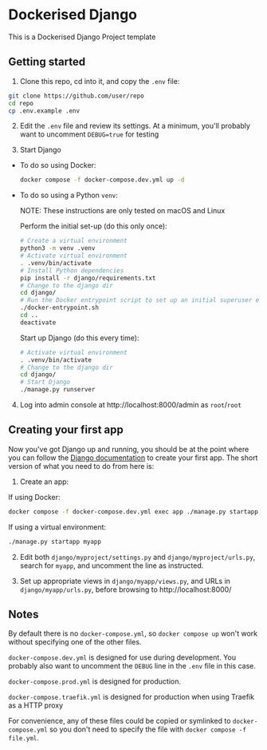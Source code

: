 # Dockerised Django

This is a Dockerised Django Project template

## Getting started

1. Clone this repo, cd into it, and copy the `.env` file:

```sh
git clone https://github.com/user/repo
cd repo
cp .env.example .env
```

2. Edit the `.env` file and review its settings. At a minimum, you'll probably want to uncomment `DEBUG=true` for testing

3. Start Django

  * To do so using Docker:

    ```sh
    docker compose -f docker-compose.dev.yml up -d
    ```

  * To do so using a Python `venv`:

    NOTE: These instructions are only tested on macOS and Linux

    Perform the initial set-up (do this only once):

    ```sh
    # Create a virtual environment
    python3 -m venv .venv
    # Activate virtual environment
    . .venv/bin/activate
    # Install Python dependencies
    pip install -r django/requirements.txt
    # Change to the django dir
    cd django/
    # Run the Docker entrypoint script to set up an initial superuser etc
    ./docker-entrypoint.sh
    cd ..
    deactivate
    ```

    Start up Django (do this every time):

    ```sh
    # Activate virtual environment
    . .venv/bin/activate
    # Change to the django dir
    cd django/
    # Start Django
    ./manage.py runserver
    ```

4. Log into admin console at http://localhost:8000/admin as `root`/`root`

## Creating your first app

Now you've got Django up and running, you should be at the point where you can follow the [Django documentation](https://docs.djangoproject.com/en/dev/intro/tutorial01/#creating-the-polls-app) to create your first app. The short version of what you need to do from here is:

1. Create an app:

  If using Docker:

  ```sh
  docker compose -f docker-compose.dev.yml exec app ./manage.py startapp myapp
  ```
  If using a virtual environment:

  ```sh
  ./manage.py startapp myapp
  ```

2. Edit both `django/myproject/settings.py` and `django/myproject/urls.py`,
   search for `myapp`, and uncomment the line as instructed.

3. Set up appropriate views in `django/myapp/views.py`, and URLs in `django/myapp/urls.py`, before browsing to http://localhost:8000/

## Notes

By default there is no `docker-compose.yml`, so `docker compose up` won't work without specifying one of the other files.

`docker-compose.dev.yml` is designed for use during development. You probably also want to uncomment the `DEBUG` line in the `.env` file in this case.

`docker-compose.prod.yml` is designed for production.

`docker-compose.traefik.yml` is designed for production when using Traefik as a HTTP proxy

For convenience, any of these files could be copied or symlinked to `docker-compose.yml` so you don't need to specify the file with `docker compose -f file.yml`.
